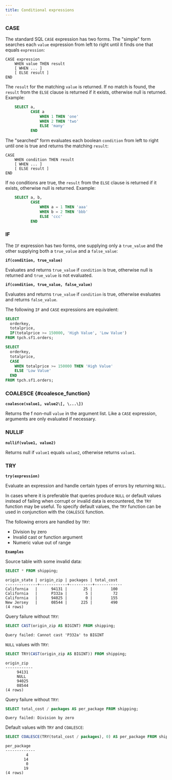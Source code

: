 ```yaml
---
title: Conditional expressions
---
```


### CASE 

The standard SQL `CASE` expression has two forms. The "simple" form
searches each `value` expression from left to right until it finds one
that equals `expression`:

``` text
CASE expression
    WHEN value THEN result
    [ WHEN ... ]
    [ ELSE result ]
END
```

The `result` for the matching `value` is returned. If no match is found,
the `result` from the `ELSE` clause is returned if it exists, otherwise
null is returned. Example:
```sql
    SELECT a,
           CASE a
               WHEN 1 THEN 'one'
               WHEN 2 THEN 'two'
               ELSE 'many'
           END
```
The "searched" form evaluates each boolean `condition` from left to
right until one is true and returns the matching `result`:

``` text
CASE
    WHEN condition THEN result
    [ WHEN ... ]
    [ ELSE result ]
END
```

If no conditions are true, the `result` from the `ELSE` clause is
returned if it exists, otherwise null is returned. Example:
```sql
    SELECT a, b,
           CASE
               WHEN a = 1 THEN 'aaa'
               WHEN b = 2 THEN 'bbb'
               ELSE 'ccc'
           END
```
### IF 

The `IF` expression has two forms, one supplying only a `true_value` and
the other supplying both a `true_value` and a `false_value`:

**``if(condition, true_value)``**

Evaluates and returns `true_value` if `condition` is true, otherwise
null is returned and `true_value` is not evaluated.


**``if(condition, true_value, false_value)``**

Evaluates and returns `true_value` if `condition` is true, otherwise
evaluates and returns `false_value`.

The following `IF` and `CASE` expressions are equivalent:

``` sql
SELECT
  orderkey,
  totalprice,
  IF(totalprice >= 150000, 'High Value', 'Low Value')
FROM tpch.sf1.orders;
```

``` sql
SELECT
  orderkey,
  totalprice,
  CASE
    WHEN totalprice >= 150000 THEN 'High Value'
    ELSE 'Low Value'
  END
FROM tpch.sf1.orders;
```


### COALESCE {#coalesce_function}

**``coalesce(value1, value2\[, \...\])``**

Returns the f non-null `value` in the argument list. Like a `CASE`
expression, arguments are only evaluated if necessary.

### NULLIF

**``nullif(value1, value2)``**

Returns null if `value1` equals `value2`, otherwise returns `value1`.

### TRY

**``try(expression)``**

Evaluate an expression and handle certain types of errors by returning
`NULL`.

In cases where it is preferable that queries produce `NULL` or default
values instead of failing when corrupt or invalid data is encountered,
the `TRY` function may be useful. To specify default values, the `TRY`
function can be used in conjunction with the `COALESCE` function.

The following errors are handled by `TRY`:

-   Division by zero
-   Invalid cast or function argument
-   Numeric value out of range

**``Examples``**

Source table with some invalid data:

``` sql
SELECT * FROM shipping;
```

``` text
origin_state | origin_zip | packages | total_cost
--------------+------------+----------+------------
California   |      94131 |       25 |        100
California   |      P332a |        5 |         72
California   |      94025 |        0 |        155
New Jersey   |      08544 |      225 |        490
(4 rows)
```

Query failure without `TRY`:

``` sql
SELECT CAST(origin_zip AS BIGINT) FROM shipping;
```

``` text
Query failed: Cannot cast 'P332a' to BIGINT
```

`NULL` values with `TRY`:

``` sql
SELECT TRY(CAST(origin_zip AS BIGINT)) FROM shipping;
```

``` text
origin_zip
------------
     94131
     NULL
     94025
     08544
(4 rows)
```

Query failure without `TRY`:

``` sql
SELECT total_cost / packages AS per_package FROM shipping;
```

``` text
Query failed: Division by zero
```

Default values with `TRY` and `COALESCE`:

``` sql
SELECT COALESCE(TRY(total_cost / packages), 0) AS per_package FROM shipping;
```

``` text
per_package
-------------
         4
        14
         0
        19
(4 rows)
```
